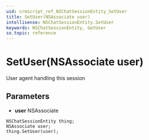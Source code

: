 ```yaml
---
uid: crmscript_ref_NSChatSessionEntity_SetUser
title: SetUser(NSAssociate user)
intellisense: NSChatSessionEntity.SetUser
keywords: NSChatSessionEntity, GetUser
so.topic: reference
---
```


# SetUser(NSAssociate user)

User agent handling this session

## Parameters

* **user** NSAssociate

```crmscript
NSChatSessionEntity thing;
NSAssociate user;
thing.SetUser(user);
```

